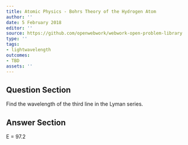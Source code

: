 ```yaml
---
title: Atomic Physics - Bohrs Theory of the Hydrogen Atom
author: ''
date: 5 February 2018
editor: ''
source: https://github.com/openwebwork/webwork-open-problem-library
type: ''
tags:
- lightwavelength
outcomes:
- TBD
assets: ''
---
```


## Question Section 

Find the wavelength of the third line in the Lyman series.



## Answer Section

E = 97.2